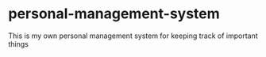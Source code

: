 # personal-management-system
This is my own personal management system for keeping track of important things
